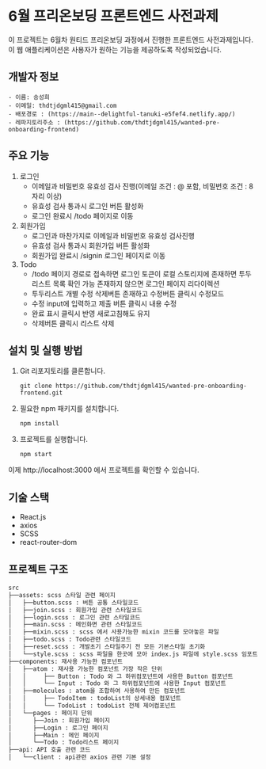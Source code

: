 # 6월 프리온보딩 프론트엔드 사전과제

이 프로젝트는 6월차 원티드 프리온보딩 과정에서 진행한 프론트엔드 사전과제입니다. 이 웹 애플리케이션은 사용자가 원하는 기능을 제공하도록 작성되었습니다.

## 개발자 정보

```
- 이름: 송성희
- 이메일: thdtjdgml415@gmail.com
- 배포경로 : (https://main--delightful-tanuki-e5fef4.netlify.app/)
- 레파지토리주소 : (https://github.com/thdtjdgml415/wanted-pre-onboarding-frontend)
```

## 주요 기능

1. 로그인
   - 이메일과 비밀번호 유효성 검사 진행(이메일 조건 : @ 포함, 비밀번호 조건 : 8자리 이상)
   - 유효성 검사 통과시 로그인 버튼 활성화
   - 로그인 완료시 /todo 페이지로 이동
2. 회원가입
   - 로그인과 마찬가지로 이메일과 비밀번호 유효성 검사진행
   - 유효성 검사 통과시 회원가입 버튼 활성화
   - 회원가입 완료시 /signin 로그인 페이지로 이동
3. Todo
   - /todo 페이지 경로로 접속하면 로그인 토큰이 로컬 스토리지에 존재하면 투두리스트 목록 확인 가능 존재하지 않으면 로그인 페이지 리다이렉션
   - 투두리스트 개별 수정 삭제버튼 존재하고 수정버튼 클릭시 수정모드
   - 수정 input에 입력하고 제출 버튼 클릭시 내용 수정
   - 완료 표시 클릭시 반영 새로고침해도 유지
   - 삭제버튼 클릭시 리스트 삭제

## 설치 및 실행 방법

1. Git 리포지토리를 클론합니다.

   ```
   git clone https://github.com/thdtjdgml415/wanted-pre-onboarding-frontend.git
   ```

2. 필요한 npm 패키지를 설치합니다.

   ```
   npm install
   ```

3. 프로젝트를 실행합니다.

   ```
   npm start
   ```

이제 http://localhost:3000 에서 프로젝트를 확인할 수 있습니다.

## 기술 스택

- React.js
- axios
- SCSS
- react-router-dom

## 프로젝트 구조

```bash
src
├──assets: scss 스타일 관련 페이지
│   ├──button.scss : 버튼 공통 스타일코드
│   ├──join.scss : 회원가입 관련 스타일코드
│   ├──login.scss : 로그인 관련 스타일코드
│   ├──main.scss : 메인화면 관련 스타일코드
│   ├──mixin.scss : scss 에서 사용가능한 mixin 코드를 모아놓은 파일
│   ├──todo.scss : Todo관련 스타일코드
│   ├──reset.scss : 개발초기 스타일주기 전 모든 기본스타일 초기화
│   └──style.scss : scss 파일을 한곳에 모아 index.js 파일에 style.scss 임포트
├──components: 재사용 가능한 컴포넌트
│   ├──atom : 재사용 가능한 컴포넌트 가장 작은 단위
│   │     ├── Button : Todo 와 그 하위컴포넌트에 사용한 Button 컴포넌트
│   │     └── Input : Todo 와 그 하위컴포넌트에 사용한 Input 컴포넌트
│   ├──molecules : atom을 조합하여 사용하여 만든 컴포넌트
│   │     ├── TodoItem : todoList의 상세내용 컴포넌트
│   │     └── TodoList : todoList 전체 제어컴포넌트
│   └──pages : 페이지 단위
│      ├──Join : 회원가입 페이지
│      ├──Login : 로그인 페이지
│      ├──Main : 메인 페이지
│      └──Todo : Todo리스트 페이지
├──api: API 호출 관련 코드
│   └──client : api관련 axios 관련 기본 설정
```
